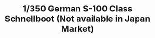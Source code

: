 ---
layout: product
title: "1/350 German S-100 Class Schnellboot (Not available in Japan Market)"
price: "TBA" 
desc: "Maketa"
img_path: "/assets/img/BRNC5004.webp"
brand: "Bronco"
available: false
special_offer: false
new: false
soon: false
cat: "010000"
subcat: "015800"
subsubcat: "0N/A"
sifra: "BRNC5004"
popular: false
spec: false
---